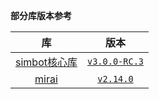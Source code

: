 **部分库版本参考**

| **库** | **版本** |
|:---------:|:------:|
| [simbot核心库](https://github.com/simple-robot/simpler-robot) | [`v3.0.0-RC.3`](https://github.com/simple-robot/simpler-robot/releases/tag/v3.0.0-RC.3) |
| [mirai](https://github.com/mamoe/mirai) | [`v2.14.0`](https://github.com/mamoe/mirai/releases/tag/v2.14.0) |
